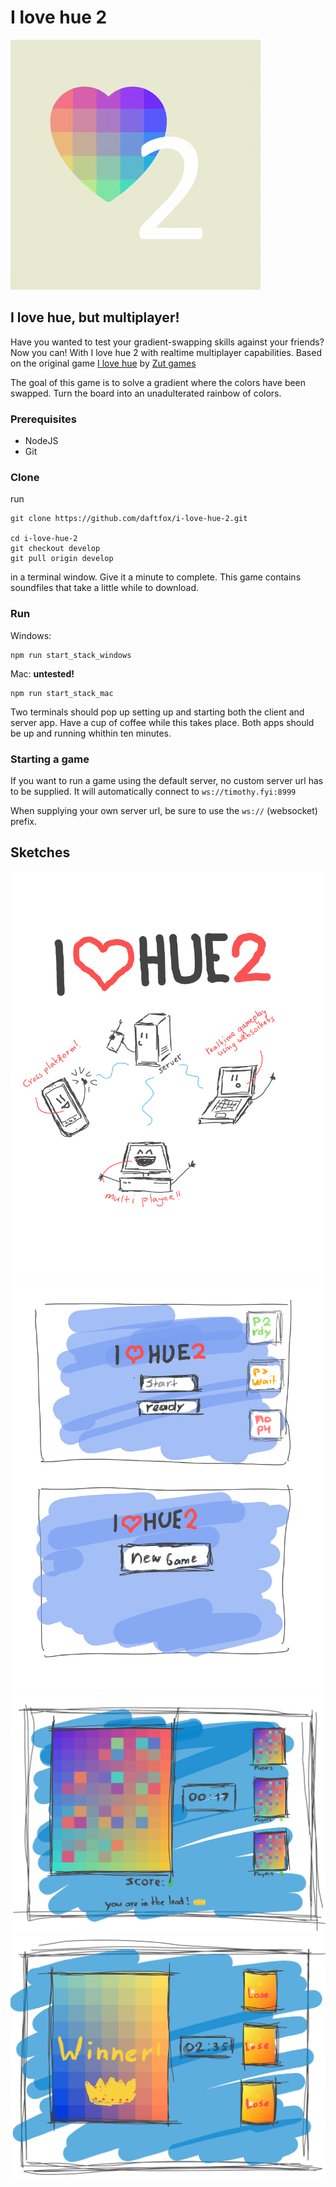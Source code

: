 # I love hue 2
![Logo](images/logo.png)

## I love hue, but multiplayer!
Have you wanted to test your gradient-swapping skills against your friends?
Now you can! With I love hue 2 with realtime multiplayer capabilities.
Based on the original game [I love hue](http://zutgames.com/i-love-hue.php) by [Zut games](http://zutgames.com/)

The goal of this game is to solve a gradient where the colors have been swapped. Turn the board into an unadulterated 
rainbow of colors.

### Prerequisites
* NodeJS
* Git

### Clone
run 
```
git clone https://github.com/daftfox/i-love-hue-2.git

cd i-love-hue-2
git checkout develop
git pull origin develop
```
in a terminal window.
Give it a minute to complete. This game contains soundfiles that take a little while to download.

### Run
Windows: 
```
npm run start_stack_windows
```

Mac: **untested!**
```
npm run start_stack_mac
```
Two terminals should pop up setting up and starting both the client and server app. Have a cup of coffee while this
takes place. Both apps should be up and running whithin ten minutes.

### Starting a game
If you want to run a game using the default server, no custom server url has to be supplied.
It will automatically connect to `ws://timothy.fyi:8999`

When supplying your own server url, be sure to use the `ws://` (websocket) prefix.

## Sketches
![Poster](images/poster.png)
![Sketch start screen](images/sketch_start-screen.png)
![Sketch multiplayer screen](images/sketch_multiplayer.png)
![Sketch multiplayer game win](images/sketch_multiplayer-win.png)
